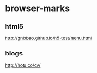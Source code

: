 # browser-marks

## html5

http://gnipbao.github.io/h5-test/menu.html

## blogs

http://hotu.co/cv/
